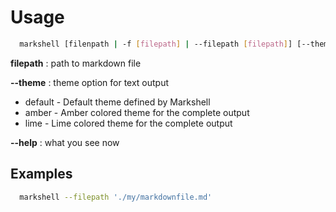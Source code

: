 # Usage

```bash
  markshell [filenpath | -f [filepath] | --filepath [filepath]] [--theme <amber|lime|default>]
```

**filepath**
: path to markdown file

**--theme**
: theme option for text output
   - default - Default theme defined by Markshell
   - amber - Amber colored theme for the complete output
   - lime - Lime colored theme for the complete output

**--help**
: what you see now
 

## Examples

```sh
  markshell --filepath './my/markdownfile.md'
```